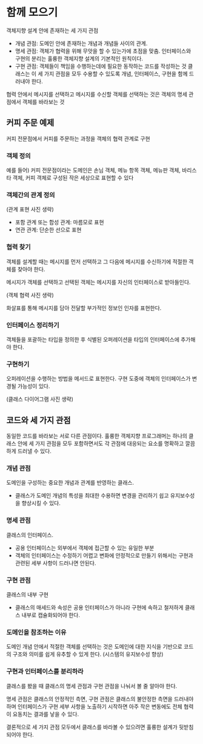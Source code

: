 # 함께 모으기

객체지향 설계 안에 존재하는 세 가지 관점
* 개념 관점: 도메인 안에 존재하는 개념과 개념들 사이의 관계.
* 명세 관점: 객체가 협력을 위해 무앗을 할 수 있는가에 초점을 맞춤. 인터페이스와 구현의 분리는 훌륭한 객체지향 설계의 기본적인 원칙이다.
* 구현 관점: 객체들이 책임을 수행하는데에 필요한 동작하는 코드를 작성하는 것
클래스는 이 세 가지 관점을 모두 수용할 수 있도록 개념, 인터페이스, 구현을 함께 드러내야 한다.

협력 안에서 메시지를 선택하고 메시지를 수신할 객체를 선택하는 것은 객체의 명세 관점에서 객체를 바라보는 것

## 커피 주문 예제

커피 전문점에서 커피를 주문하는 과정을 객체의 협력 관계로 구현

### 객체 정의

예를 들어) 커피 전문점이라는 도메인은 손님 객체, 메뉴 항목 객체, 메뉴판 객체, 바리스타 객체, 커피 객체로 구성된 작은 세상으로 표현할 수 있다

### 객체간의 관계 정의

(관계 표현 사진 생략)

* 포함 관계 또는 합성 관계: 마름모로 표현
* 연관 관계: 단순한 선으로 표현

### 협력 찾기

객체를 설계할 때는 메시지를 먼저 선택하고 그 다음에 메시지를 수신하기에 적절한 객체를 찾아야 한다.

메시지가 객체를 선택하고 선택된 객체는 메시지를 자신의 인터페이스로 받아들인다.

(객체 협력 사진 생략)

화살표를 통해 메시지를 담아 전달할 부가적인 정보인 인자를 표현한다.

### 인터페이스 정리하기

객체들을 포괄하는 타입을 정의한 후 식별된 오퍼레이션을 타입의 인터페이스에 추가해야 한다.

### 구현하기

오퍼레이션을 수행하는 방법을 메서드로 표현한다. 구현 도중에 객체의 인터페이스가 변경될 가능성이 있다.

(클래스 다이어그램 사진 생략)

## 코드와 세 가지 관점

동일한 코드를 바라보는 서로 다른 관점이다. 훌륭한 객체지향 프로그래머는 하나의 클래스 안에 세 가지 관점을 모두 포함하면서도 각 관점에 대응되는 요소를 명확하고 깔끔하게 드러낼 수 있다. 

### 개념 관점

도메인을 구성하는 중요한 개념과 관계를 반영하는 클래스. 

* 클래스가 도메인 개념의 특성을 최대한 수용하면 변경을 관리하기 쉽고 유지보수성을 향상시킬 수 있다.

### 명세 관점

클래스의 인터페이스.

* 공용 인터페이스는 외부에서 객체에 접근할 수 있는 유일한 부분
* 객체의 인터페이스는 수정하기 어렵고 변화에 안정적으로 만들기 위해서는 구현과 관련된 세부 사항이 드러나면 안된다.

### 구현 관점

클래스의 내부 구현

* 클래스의 매세드와 속성은 공용 인터페이스가 아니라 구현에 속하고 철저하게 클래스 내부로 캡슐화되어야 한다.

### 도메인을 참조하는 이유

도메인 개념 안에서 적절한 객체를 선택하는 것은 도메인에 대한 지식을 기반으로 코드의 구조와 의미를 쉽게 유추할 수 있게 한다. (시스템의 유지보수성 향상)

### 구현과 인터페이스를 분리하라

클래스를 봤을 때 클래스의 명세 관점과 구현 관점을 나눠서 볼 줄 알아야 한다. 

명세 관점은 클래스의 안정적인 측면, 구현 관점은 클래스의 불안정한 측면을 드러내야 하며 인터페이스가 구현 세부 사항을 노출하기 시작하면 아주 작은 변동에도 전체 협력이 요동치는 결과를 낳을 수 있다.

결론적으로 세 가지 관점 모두에서 클래스를 바라볼 수 있으려면 훌륭한 설계가 뒷받침되어야 한다.
